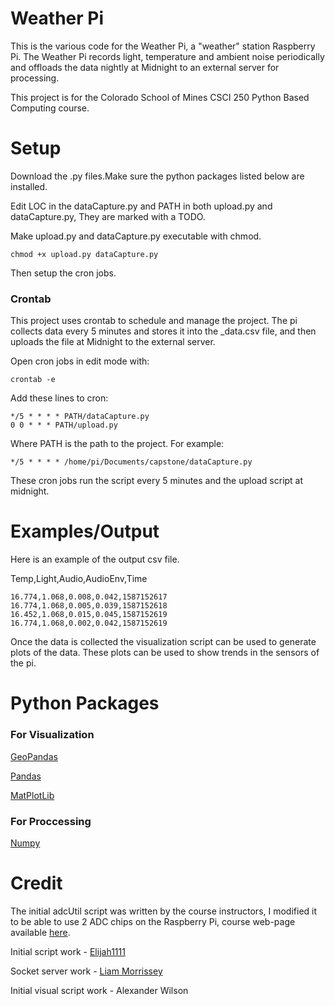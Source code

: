 # Weather Pi
This is the various code for the Weather Pi, a "weather" station Raspberry Pi. The Weather Pi records light, temperature and ambient noise periodically and offloads the data nightly at Midnight to an external server for processing.

This project is for the Colorado School of Mines CSCI 250 Python Based Computing course.

# Setup
Download the .py files.Make sure the python packages listed below are installed.

Edit LOC in the dataCapture.py and PATH in both upload.py and dataCapture.py, They are marked with a TODO.

Make upload.py and dataCapture.py executable with chmod.
```
chmod +x upload.py dataCapture.py
```
Then setup the cron jobs.

### Crontab
This project uses crontab to schedule and manage the project.
The pi collects data every 5 minutes and stores it into the _data.csv file, and then uploads the file at Midnight to the external server.

Open cron jobs in edit mode with: 

```
crontab -e
```

Add these lines to cron:
```
*/5 * * * * PATH/dataCapture.py
0 0 * * * PATH/upload.py
```
Where PATH is the path to the project.
For example:
```
*/5 * * * * /home/pi/Documents/capstone/dataCapture.py
```
These cron jobs run the script every 5 minutes and the upload script at midnight.

# Examples/Output
Here is an example of the output csv file.

Temp,Light,Audio,AudioEnv,Time
```
16.774,1.068,0.008,0.042,1587152617
16.774,1.068,0.005,0.039,1587152618
16.452,1.068,0.015,0.045,1587152619
16.774,1.068,0.002,0.042,1587152619
```
Once the data is collected the visualization script can be used to generate plots of the data. These plots can be used to show trends in the sensors of the pi.

# Python Packages
### For Visualization 
[GeoPandas](https://geopandas.org/)

[Pandas](https://pandas.pydata.org/pandas-docs/stable/)

[MatPlotLib](https://matplotlib.org/3.2.1/contents.html)
### For Proccessing
[Numpy](https://matplotlib.org/3.2.1/contents.html)
# Credit
The initial adcUtil script was written by the course instructors, I modified it to be able to use 2 ADC chips on the Raspberry Pi, course web-page available [here](http://cs-courses.mines.edu/csci250/).

Initial script work - [Elijah1111](https://github.com/Elijah1111)

Socket server work - [Liam Morrissey](https://github.com/liam-morrissey)

Initial visual script work - Alexander Wilson
